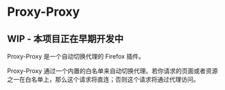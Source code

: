 # Proxy-Proxy

## **WIP** - 本项目正在早期开发中

Proxy-Proxy 是一个自动切换代理的 Firefox 插件。

Proxy-Proxy 通过一个内置的白名单来自动切换代理。若你请求的页面或者资源之一在白名单上，那么这个请求将直连；否则这个请求将通过代理访问。